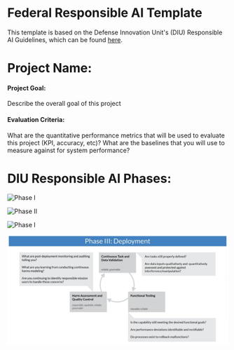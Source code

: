 # Federal Responsible AI Template

This template is based on the Defense Innovation Unit's (DIU) Responsible AI Guidelines, which can be found [here](https://www.diu.mil/responsible-ai-guidelines).

# Project Name:

#### Project Goal: 
Describe the overall goal of this project

#### Evaluation Criteria:
What are the quantitative performance metrics that will be used to evaluate this project (KPI, accuracy, etc)?
What are the baselines that you will use to measure against for system performance?


# DIU Responsible AI Phases:

![Phase I](raw/latest/mnt/code/images/Phase-II-Development.png/Phase-I-Planning.png)

![Phase II](/mnt/code/raw/latest/images/Phase-II-Development.png)

![Phase I](raw/latest/images/Phase-III-Deployment.png)

![Phase III](./images/Phase-III-Deployment.png)

